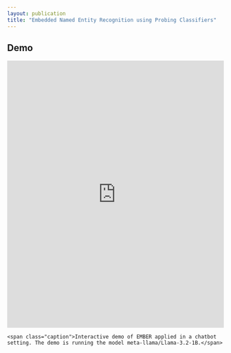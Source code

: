 ```yaml
---
layout: publication
title: "Embedded Named Entity Recognition using Probing Classifiers"
---
```


<h2>Demo</h2>

<div class="image-caption">

  <iframe class="frame" src="https://ember.nicpopovic.com?__theme=light&__fullscreen=true" frameborder="0" width="100%" height="620" style="width: 100%; height: 620px;"></iframe>

  <script>
    function adjustIframeHeight() {
      const iframe = document.querySelector('.frame');
      if (window.innerWidth <= 452) {
        iframe.style.height = '730px'; // Set height to 750px for mobile
      } else {
        iframe.style.height = '620px'; // Default height for larger screens
      }
    }

    // Adjust iframe height on load and when the window is resized
    window.onload = adjustIframeHeight;
    window.onresize = adjustIframeHeight;
  </script>
    <span class="caption">Interactive demo of EMBER applied in a chatbot setting. The demo is running the model meta-llama/Llama-3.2-1B.</span>
</div>
